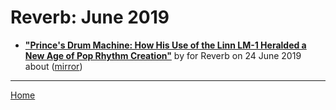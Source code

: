 # Reverb: June 2019

 - [**"Prince's Drum Machine: How His Use of the Linn LM-1 Heralded a New Age of Pop Rhythm Creation"**](https://reverb.com/news/prince-and-the-linn-lm-1) by  for Reverb on 24 June 2019 about  ([mirror](https://web.archive.org/web/*/https://reverb.com/news/prince-and-the-linn-lm-1))

----

[Home](./)
